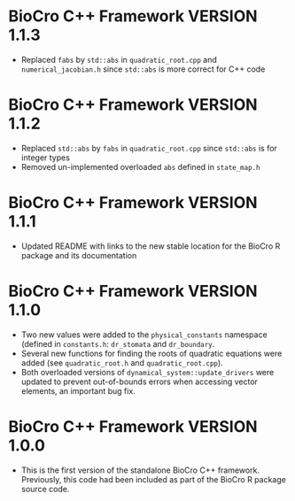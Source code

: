 <!--
This file should document all pull requests and all user-visible changes.

When a pull request is completed, changes made should be added to a section at
the top of this file called "# Unreleased". All changes should be categorized
under "## MAJOR CHANGES", "## MINOR CHANGES", or "## BUG FIXES" following the
major.minor.patch structure of semantic versioning. When applicable, entries
should include direct links to the relevant pull requests.

Then, when a new release is made, "# Unreleased" should be replaced by a heading
with the new version number, such as "# CHANGES IN BioCro C++ Framework VERSION
2.0.0." This section will combine all of the release notes from all of the pull
requests merged in since the previous release.

Subsequent commits will then include a new "Unreleased" section in preparation
for the next release.
-->

# BioCro C++ Framework VERSION 1.1.3

- Replaced `fabs` by `std::abs` in `quadratic_root.cpp` and
  `numerical_jacobian.h` since `std::abs` is more correct for C++ code

# BioCro C++ Framework VERSION 1.1.2

- Replaced `std::abs` by `fabs` in `quadratic_root.cpp` since `std::abs` is for
  integer types
- Removed un-implemented overloaded `abs` defined in `state_map.h`

# BioCro C++ Framework VERSION 1.1.1

- Updated README with links to the new stable location for the BioCro R
  package and its documentation

# BioCro C++ Framework VERSION 1.1.0

- Two new values were added to the `physical_constants` namespace (defined in
  `constants.h`: `dr_stomata` and `dr_boundary`.
- Several new functions for finding the roots of quadratic equations were added
  (see `quadratic_root.h` and `quadratic_root.cpp`).
- Both overloaded versions of `dynamical_system::update_drivers` were updated to
  prevent out-of-bounds errors when accessing vector elements, an important bug
  fix.

# BioCro C++ Framework VERSION 1.0.0

- This is the first version of the standalone BioCro C++ framework. Previously,
  this code had been included as part of the BioCro R package source code.
